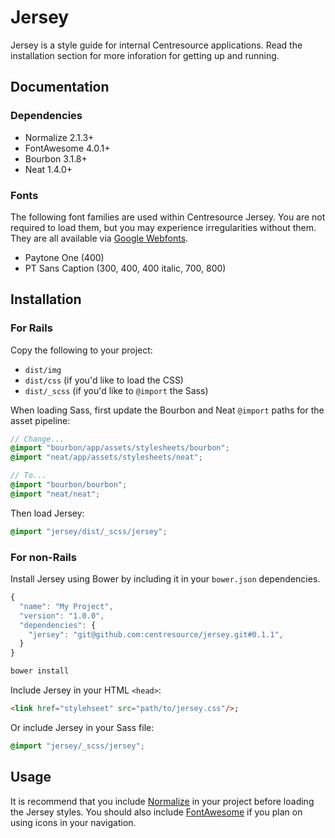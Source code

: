 # Jersey
Jersey is a style guide for internal Centresource applications. Read the installation section for more inforation for getting up and running.


## Documentation

### Dependencies
- Normalize 2.1.3+
- FontAwesome 4.0.1+
- Bourbon 3.1.8+
- Neat 1.4.0+

### Fonts
The following font families are used within Centresource Jersey. You are not required to load them, but you may experience irregularities without them. They are all available via [Google Webfonts](http://www.google.com/fonts).

- Paytone One (400)
- PT Sans Caption (300, 400, 400 italic, 700, 800)


## Installation
### For Rails
Copy the following to your project:

- `dist/img`
- `dist/css` (if you'd like to load the CSS)
- `dist/_scss` (if you'd like to `@import` the Sass)

When loading Sass, first update the Bourbon and Neat `@import` paths for the asset pipeline:
````scss
// Change...
@import "bourbon/app/assets/stylesheets/bourbon";
@import "neat/app/assets/stylesheets/neat";

// To...
@import "bourbon/bourbon";
@import "neat/neat";
````

Then load Jersey:
````scss
@import "jersey/dist/_scss/jersey";
````

### For non-Rails
Install Jersey using Bower by including it in your `bower.json` dependencies.
````javascript
{
  "name": "My Project",
  "version": "1.0.0",
  "dependencies": {
    "jersey": "git@github.com:centresource/jersey.git#0.1.1",
  }
}
````

````bash
bower install
````

Include Jersey in your HTML `<head>`:
````html
<link href="stylehseet" src="path/to/jersey.css"/>;
````

Or include Jersey in your Sass file:
````scss
@import "jersey/_scss/jersey";
````


## Usage
It is recommend that you include [Normalize](http://necolas.github.io/normalize.css/) in your project before loading the Jersey styles. You should also include [FontAwesome](http://fortawesome.github.io/Font-Awesome/) if you plan on using icons in your navigation.
